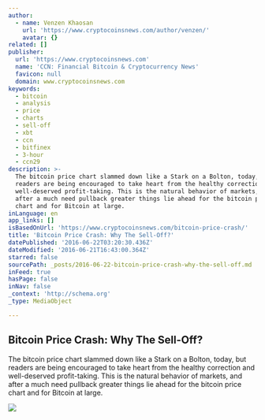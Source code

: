 ```yaml
---
author:
  - name: Venzen Khaosan
    url: 'https://www.cryptocoinsnews.com/author/venzen/'
    avatar: {}
related: []
publisher:
  url: 'https://www.cryptocoinsnews.com'
  name: 'CCN: Financial Bitcoin & Cryptocurrency News'
  favicon: null
  domain: www.cryptocoinsnews.com
keywords:
  - bitcoin
  - analysis
  - price
  - charts
  - sell-off
  - xbt
  - ccn
  - bitfinex
  - 3-hour
  - ccn29
description: >-
  The bitcoin price chart slammed down like a Stark on a Bolton, today, but
  readers are being encouraged to take heart from the healthy correction and
  well-deserved profit-taking. This is the natural behavior of markets, and
  after a much need pullback greater things lie ahead for the bitcoin price
  chart and for Bitcoin at large.
inLanguage: en
app_links: []
isBasedOnUrl: 'https://www.cryptocoinsnews.com/bitcoin-price-crash/'
title: 'Bitcoin Price Crash: Why The Sell-Off?'
datePublished: '2016-06-22T03:20:30.436Z'
dateModified: '2016-06-21T16:43:00.364Z'
starred: false
sourcePath: _posts/2016-06-22-bitcoin-price-crash-why-the-sell-off.md
inFeed: true
hasPage: false
inNav: false
_context: 'http://schema.org'
_type: MediaObject

---
```

<article style=""><h1>Bitcoin Price Crash: Why The Sell-Off?</h1><p>The bitcoin price chart slammed down like a Stark on a Bolton, today, but readers are being encouraged to take heart from the healthy correction and well-deserved profit-taking. This is the natural behavior of markets, and after a much need pullback greater things lie ahead for the bitcoin price chart and for Bitcoin at large.</p><img src="https://www.cryptocoinsnews.com/wp-content/uploads/2016/06/Selection_20160621_003.png" /></article>